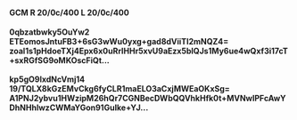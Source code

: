 #### GCM R 20/0c/400 L 20/0c/400
**0qbzatbwky5OuYw2**<br/>**ETEomosJntuFB3+6sG3wWu0yxg+gad8dViiTI2mNQZ4=**<br/>**zoal1s1pHdoeTXj4Epx6x0uRrIHHr5xvU9aEzx5blQJs1My6ue4wQxf3i17cT+sxRGfSG9oMKOscFiQt...**<br/><br/>
**kp5gO9lxdNcVmj14**<br/>**19/TQLX8kGzEMvCkg6fyCLR1maELO3aCxjMWEaOKxSg=**<br/>**A1PNJ2ybvu1HWzipM26hQr7CGNBecDWbQQVhkHfk0t+MVNwlPFcAwYDhNHhlwzCWMaYGon91GuIke+YJ...**